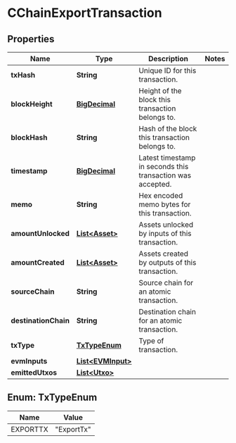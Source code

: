 # CChainExportTransaction

## Properties
Name | Type | Description | Notes
------------ | ------------- | ------------- | -------------
**txHash** | **String** | Unique ID for this transaction. | 
**blockHeight** | [**BigDecimal**](BigDecimal.md) | Height of the block this transaction belongs to. | 
**blockHash** | **String** | Hash of the block this transaction belongs to. | 
**timestamp** | [**BigDecimal**](BigDecimal.md) | Latest timestamp in seconds this transaction was accepted. | 
**memo** | **String** | Hex encoded memo bytes for this transaction. | 
**amountUnlocked** | [**List&lt;Asset&gt;**](Asset.md) | Assets unlocked by inputs of this transaction. | 
**amountCreated** | [**List&lt;Asset&gt;**](Asset.md) | Assets created by outputs of this transaction. | 
**sourceChain** | **String** | Source chain for an atomic transaction. | 
**destinationChain** | **String** | Destination chain for an atomic transaction. | 
**txType** | [**TxTypeEnum**](#TxTypeEnum) | Type of transaction. | 
**evmInputs** | [**List&lt;EVMInput&gt;**](EVMInput.md) |  | 
**emittedUtxos** | [**List&lt;Utxo&gt;**](Utxo.md) |  | 

<a name="TxTypeEnum"></a>
## Enum: TxTypeEnum
Name | Value
---- | -----
EXPORTTX | &quot;ExportTx&quot;

